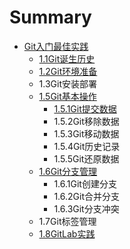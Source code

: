 # Summary

* [Git入门最佳实践](README.md)
   * [1.1Git诞生历史](11gitdan_sheng_li_shi.md)
   * [1.2Git环境准备](12githuan_jing_zhun_bei.md)
   * 1.3Git安装部署
   * [1.5Git基本操作](gitji_ben_cao_zuo.md)
       * [1.5.1Git提交数据](151gitti_jiao_shu_ju.md)
       * 1.5.2Git移除数据
       * 1.5.3Git移动数据
       * 1.5.4Git历史记录
       * 1.5.5Git还原数据
   * [1.6Git分支管理](16gitguan_li_fen_zhi_jie_gou.md)
       * 1.6.1Git创建分支
       * 1.6.2Git合并分支
       * 1.6.3Git分支冲突
   * 1.7Git标签管理
   * [1.8GitLab实践](18gitlabshi_jian.md)

